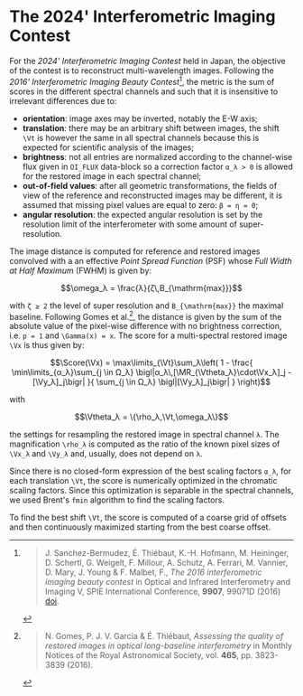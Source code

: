 # The 2024' Interferometric Imaging Contest

For the _2024' Interferometric Imaging Contest_ held in Japan, the objective of the
contest is to reconstruct multi-wavelength images. Following the _2016' Interferometric
Imaging Beauty Contest_[^Sanchez2016], the metric is the sum of scores in the different
spectral channels and such that it is insensitive to irrelevant differences due to:

* **orientation**: image axes may be inverted, notably the E-W axis;
* **translation**: there may be an arbitrary shift between images, the shift ``\Vt`` is
  however the same in all spectral channels because this is expected for scientific
  analysis of the images;
* **brightness**: not all entries are normalized according to the channel-wise flux given
  in `OI_FLUX` data-block so a correction factor ``α_λ > 0`` is allowed for the restored
  image in each spectral channel;
* **out-of-field values**: after all geometric transformations, the fields of view of the
  reference and reconstructed images may be different, it is assumed that missing pixel
  values are equal to zero: ``β = η = 0``;
* **angular resolution**: the expected angular resolution is set by the resolution limit
  of the interferometer with some amount of super-resolution.

The image distance is computed for reference and restored images convolved with a an
effective _Point Spread Function_ (PSF) whose _Full Width at Half Maximum_ (FWHM) is given
by:

```math
\omega_λ = \frac{λ}{ζ\,B_{\mathrm{max}}}
```

with ``ζ ≥ 2`` the level of super resolution and ``B_{\mathrm{max}}`` the maximal
baseline. Following Gomes et al.[^Gomes2016], the distance is given by the sum of the
absolute value of the pixel-wise difference with no brightness correction, i.e. ``p = 1``
and ``\Gamma(x) = x``. The score for a multi-spectral restored image ``\Vx`` is thus given
by:

``` math
\Score(\Vx) = \max\limits_{\Vt}\sum_λ\left(
    1 - \frac{
      \min\limits_{α_λ}\sum_{j \in Ω_λ}
      \bigl|α_λ\,[\MR_{\Vtheta_λ}\cdot\Vx_λ]_j - [\Vy_λ]_j\bigr|
    }{
      \sum_{j \in Ω_λ} \bigl|[\Vy_λ]_j\bigr|
    }
  \right)
```

with

```math
\Vtheta_λ = \{\rho_λ,\Vt,\omega_λ\}
```

the settings for resampling the restored image in spectral channel ``λ``. The
magnification ``\rho_λ`` is computed as the ratio of the known pixel sizes of ``\Vx_λ``
and ``\Vy_λ`` and, usually, does not depend on ``λ``.

Since there is no closed-form expression of the best scaling factors ``α_λ``, for each
translation ``\Vt``, the score is numerically optimized in the chromatic scaling factors.
Since this optimization is separable in the spectral channels, we used Brent's `fmin`
algorithm to find the scaling factors.

To find the best shift ``\Vt``, the score is computed of a coarse grid of offsets and then
continuously maximized starting from the best coarse offset.

[^Sanchez2016]:
    > J. Sanchez-Bermudez, É. Thiébaut, K.-H. Hofmann, M. Heininger, D.
    > Schertl, G. Weigelt, F. Millour, A. Schutz, A. Ferrari, M. Vannier, D.
    > Mary, J. Young & F. Malbet, F., *The 2016 interferometric imaging beauty
    > contest* in Optical and Infrared Interferometry and Imaging V, SPIE
    > International Conference, **9907**, 99071D (2016)
    > [doi](https://doi.org/10.1117/12.2231982).

[^Gomes2016]:
    > N. Gomes, P. J. V. Garcia & É. Thiébaut, *Assessing the quality of
    > restored images in optical long-baseline interferometry* in Monthly
    > Notices of the Royal Astronomical Society, vol. **465**, pp. 3823-3839
    > (2016).
